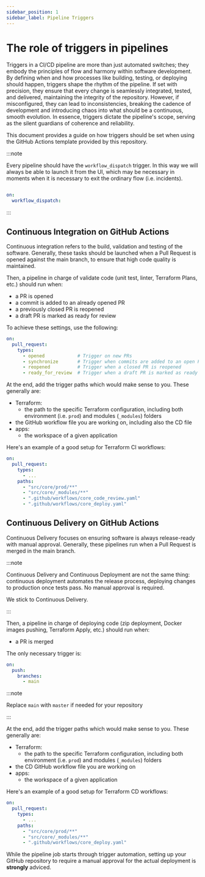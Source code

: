 ```yaml
---
sidebar_position: 1
sidebar_label: Pipeline Triggers
---
```


# The role of triggers in pipelines

Triggers in a CI/CD pipeline are more than just automated switches; they embody the principles of flow and harmony within software development. By defining when and how processes like building, testing, or deploying should happen, triggers shape the rhythm of the pipeline. If set with precision, they ensure that every change is seamlessly integrated, tested, and delivered, maintaining the integrity of the repository. However, if misconfigured, they can lead to inconsistencies, breaking the cadence of development and introducing chaos into what should be a continuous, smooth evolution. In essence, triggers dictate the pipeline's scope, serving as the silent guardians of coherence and reliability.

This document provides a guide on how triggers should be set when using the GitHub Actions template provided by this repository.

:::note

Every pipeline should have the `workflow_dispatch` trigger. In this way we will always be able to launch it from the UI, which may be necessary in moments when it is necessary to exit the ordinary flow (i.e. incidents).

```yaml

on:
  workflow_dispatch:

```

:::

## Continuous Integration on GitHub Actions

Continuous integration refers to the build, validation and testing of the software. Generally, these tasks should be launched when a Pull Request is opened against the main branch, to ensure that high code quality is maintained.

Then, a pipeline in charge of validate code (unit test, linter, Terraform Plans, etc.) should run when:

- a PR is opened
- a commit is added to an already opened PR
- a previously closed PR is reopened
- a draft PR is marked as ready for review

To achieve these settings, use the following:

```yaml
on:
  pull_request:
    types:
      - opened            # Trigger on new PRs
      - synchronize       # Trigger when commits are added to an open PR
      - reopened          # Trigger when a closed PR is reopened
      - ready_for_review  # Trigger when a draft PR is marked as ready
```

At the end, add the trigger paths which would make sense to you. These generally are:

- Terraform:
  - the path to the specific Terraform configuration, including both environment (i.e. `prod`) and modules (`_modules`) folders
- the GitHub workflow file you are working on, including also the CD file
- apps:
  - the workspace of a given application

Here's an example of a good setup for Terraform CI workflows:

```yaml
on:
  pull_request:
    types:
      - ...
    paths:
      - "src/core/prod/**"
      - "src/core/_modules/**"
      - ".github/workflows/core_code_review.yaml"
      - ".github/workflows/core_deploy.yaml"
```

## Continuous Delivery on GitHub Actions

Continuous Delivery focuses on ensuring software is always release-ready with manual approval. Generally, these pipelines run when a Pull Request is merged in the main branch.

:::note

Continuous Delivery and Continuous Deployment are not the same thing: continuous deployment automates the release process, deploying changes to production once tests pass. No manual approval is required.

We stick to Continuous Delivery.

:::

Then, a pipeline in charge of deploying code (zip deployment, Docker images pushing, Terraform Apply, etc.) should run when:

- a PR is merged

The only necessary trigger is:

```yaml
on:
  push:
    branches:
      - main
```

:::note

Replace `main` with `master` if needed for your repository

:::

At the end, add the trigger paths which would make sense to you. These generally are:

- Terraform:
  - the path to the specific Terraform configuration, including both environment (i.e. `prod`) and modules (`_modules`) folders
- the CD GitHub workflow file you are working on
- apps:
  - the workspace of a given application

Here's an example of a good setup for Terraform CD workflows:

```yaml
on:
  pull_request:
    types:
      - ...
    paths:
      - "src/core/prod/**"
      - "src/core/_modules/**"
      - ".github/workflows/core_deploy.yaml"
```

While the pipeline job starts through trigger automation, setting up your GitHub repository to require a manual approval for the actual deployment is **strongly** adviced.
